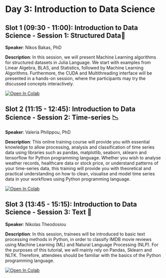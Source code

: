 # Day 3: Introduction to Data Science

## Slot 1 (09:30 - 11:00): Introduction to Data Science - Session 1: Structured Data:open_file_folder:

**Speaker**: Nikos Bakas, PhD

**Description**:
In this session, we will present Machine Learning algorithms for structured datasets in Julia Language. We start with examples from Linear Algebra, BLAS, and Statistics, followed by Machine Learning Algorithms. Furthermore, the CUDA and Multithreading interface will be presented in a hands-on session, where the participants may try the discussed concepts interactively.

[![Open In Colab](https://colab.research.google.com/assets/colab-badge.svg)](https://colab.research.google.com)

## Slot 2 (11:15 - 12:45): Introduction to Data Science - Session 2: Time-series :chart_with_downwards_trend:

**Speaker**:  Valeria Philippou, PhD

**Description**:
This online training course will provide you with essential knowledge to allow processing, analysis and classification of time series data using libraries such as pandas, matplotlib, seaborn, sklearn and tensorflow for Python programming language. Whether you wish to analyse weather records, healthcare data or stock price, or understand patterns of your time-series data, this training will provide you with theoretical and practical understanding on how to clean, visualise and model time series data in your workflows using Python programming language.

[![Open In Colab](https://colab.research.google.com/assets/colab-badge.svg)](https://colab.research.google.com/drive/1Joxgiq5Q9pjryuAXoeDeqe6yRPrQCB7Z?usp=sharing)

## Slot 3 (13:45 - 15:15): Introduction to Data Science - Session 3: Text :page_with_curl:
**Speaker**:  Nikolas Theodosiou
 
**Description**:
In this session, trainees will be introduced to basic text processing methods in Python, in order to classify IMDB movie reviews using Machine Learning (ML) and Natural Language Processing (NLP). For the purposes of this tutorial, we will mainly rely on Pandas, Sklearn and NLTK. Therefore, attendees should be familiar with the basics of the Python programming language.

[![Open In Colab](https://colab.research.google.com/assets/colab-badge.svg)](https://colab.research.google.com/drive/1MrbQYXp-hmVnHN4uvs-2oLgHfxsi_7nR?usp=sharing)
